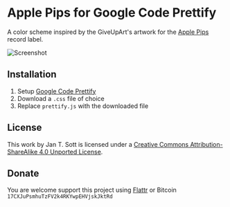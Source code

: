 # Apple Pips for Google Code Prettify

A color scheme inspired by the GiveUpArt's artwork for the [Apple Pips](http://www.discogs.com/label/Apple+Pips) record label.

![Screenshot](https://raw.github.com/idleberg/ApplePips-Google-Code-Prettify/master/images/screenshot.png)

## Installation

1. Setup [Google Code Prettify](http://google-code-prettify.googlecode.com/svn/trunk/README.html)
2. Download a `.css` file of choice
3. Replace `prettify.js` with the downloaded file

## License

This work by Jan T. Sott is licensed under a [Creative Commons Attribution-ShareAlike 4.0 Unported License](http://creativecommons.org/licenses/by-sa/4.0/deed.en_US).

## Donate

You are welcome support this project using [Flattr](https://flattr.com/submit/auto?user_id=idleberg&url=https://github.com/idleberg/ApplePips-Google-Code-Prettify) or Bitcoin `17CXJuPsmhuTzFV2k4RKYwpEHVjskJktRd`